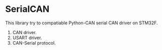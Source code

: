 # SerialCAN
This library try to compatiable Python-CAN serial CAN driver on STM32F.
1. CAN driver.
2. USART driver.
3. CAN-Serial protocol.
